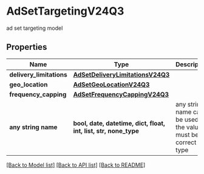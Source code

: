# AdSetTargetingV24Q3

ad set targeting model

## Properties
Name | Type | Description | Notes
------------ | ------------- | ------------- | -------------
**delivery_limitations** | [**AdSetDeliveryLimitationsV24Q3**](AdSetDeliveryLimitationsV24Q3.md) |  | [optional] 
**geo_location** | [**AdSetGeoLocationV24Q3**](AdSetGeoLocationV24Q3.md) |  | [optional] 
**frequency_capping** | [**AdSetFrequencyCappingV24Q3**](AdSetFrequencyCappingV24Q3.md) |  | [optional] 
**any string name** | **bool, date, datetime, dict, float, int, list, str, none_type** | any string name can be used but the value must be the correct type | [optional]

[[Back to Model list]](../README.md#documentation-for-models) [[Back to API list]](../README.md#documentation-for-api-endpoints) [[Back to README]](../README.md)


